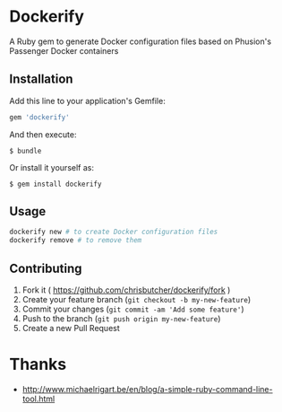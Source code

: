 # Dockerify

A Ruby gem to generate Docker configuration files based on Phusion's Passenger Docker containers

## Installation

Add this line to your application's Gemfile:

```ruby
gem 'dockerify'
```

And then execute:

    $ bundle

Or install it yourself as:

    $ gem install dockerify

## Usage

```bash
dockerify new # to create Docker configuration files
dockerify remove # to remove them
```

## Contributing

1. Fork it ( https://github.com/chrisbutcher/dockerify/fork )
2. Create your feature branch (`git checkout -b my-new-feature`)
3. Commit your changes (`git commit -am 'Add some feature'`)
4. Push to the branch (`git push origin my-new-feature`)
5. Create a new Pull Request

# Thanks
* http://www.michaelrigart.be/en/blog/a-simple-ruby-command-line-tool.html
